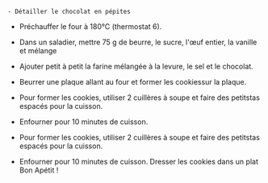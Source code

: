     - Détailler le chocolat en pépites
- Préchauffer le four à 180°C (thermostat 6).
- Dans un saladier, mettre 75 g de beurre, le sucre, l'œuf entier, la vanille et mélange
- Ajouter petit à petit la farine mélangée à la levure, le sel et le chocolat.
- Beurrer une plaque allant au four et former les cookiessur la plaque.

- Pour former les cookies, utiliser 2 cuillères à soupe et faire des petitstas espacés pour la cuisson.
- Enfourner pour 10 minutes de cuisson.
- Pour former les cookies, utiliser 2 cuillères à soupe et faire des petitstas espacés pour la cuisson.
- Enfourner pour 10 minutes de cuisson.
Dresser les cookies dans un plat
Bon Apétit !
